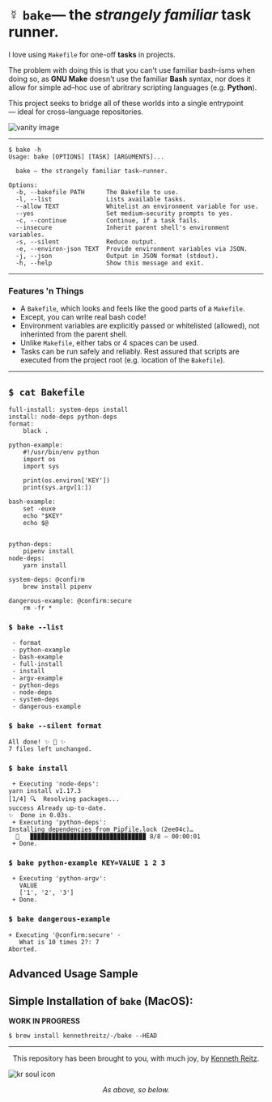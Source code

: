 # ☿ `bake`— the _strangely familiar_ task runner.


I love using `Makefile` for one-off **tasks** in projects. 

The problem with doing this is that you can't use familiar bash–isms when doing so, as **GNU Make** doesn't use the familiar **Bash** syntax, nor does it allow for simple ad–hoc use of abritrary scripting languages (e.g. **Python**). 

This project seeks to bridge all of these worlds into a single entrypoint — ideal for cross–language repositories.

![vanity image](https://github.com/kennethreitz/bake/blob/master/ext/img.jpg?raw=true)

-----------------

```console
$ bake -h
Usage: bake [OPTIONS] [TASK] [ARGUMENTS]...

  bake — the strangely familiar task–runner.

Options:
  -b, --bakefile PATH      The Bakefile to use.
  -l, --list               Lists available tasks.
  --allow TEXT             Whitelist an environment variable for use.
  --yes                    Set medium–security prompts to yes.
  -c, --continue           Continue, if a task fails.
  --insecure               Inherit parent shell's environment variables.
  -s, --silent             Reduce output.
  -e, --environ-json TEXT  Provide environment variables via JSON.
  -j, --json               Output in JSON format (stdout).
  -h, --help               Show this message and exit.
```

----------------

### Features 'n Things

- A `Bakefile`, which looks and feels like the good parts of a `Makefile`.
- Except, you can write real bash code!
- Environment variables are explicitly passed or whitelisted (allowed), not inherinted from the parent shell.
- Unlike `Makefile`, either tabs or 4 spaces can be used.
- Tasks can be run safely and reliably. Rest assured that scripts are executed from the project root (e.g. location of the `Bakefile`).

---------------

## `$ cat Bakefile`

```make
full-install: system-deps install
install: node-deps python-deps
format:
    black .

python-example:
    #!/usr/bin/env python
    import os
    import sys

    print(os.environ['KEY'])
    print(sys.argv[1:])

bash-example:
    set -euxe
    echo "$KEY"
    echo $@


python-deps:
    pipenv install
node-deps:
    yarn install

system-deps: @confirm
    brew install pipenv

dangerous-example: @confirm:secure
    rm -fr *
```

### `$ bake --list`

```console
 - format
 - python-example
 - bash-example
 - full-install
 - install
 - argv-example
 - python-deps
 - node-deps
 - system-deps
 - dangerous-example
```


### `$ bake --silent format`

```console
All done! ✨ 🍰 ✨
7 files left unchanged.
```


### `$ bake install`

```console
 + Executing 'node-deps':
yarn install v1.17.3
[1/4] 🔍  Resolving packages...
success Already up-to-date.
✨  Done in 0.03s.
 + Executing 'python-deps':
Installing dependencies from Pipfile.lock (2ee04c)…
  🐍   ▉▉▉▉▉▉▉▉▉▉▉▉▉▉▉▉▉▉▉▉▉▉▉▉▉▉▉▉▉▉▉▉ 8/8 — 00:00:01
 + Done.
```


### `$ bake python-example KEY=VALUE 1 2 3`

```console
 + Executing 'python-argv':
   VALUE
   ['1', '2', '3']
 + Done.
 ```

### `$ bake dangerous-example`

```console
+ Executing '@confirm:secure' ·
   What is 10 times 2?: 7
Aborted.
```

## Advanced Usage Sample





## Simple Installation of `bake` (**MacOS**):

**WORK IN PROGRESS**

```console
$ brew install kennethreitz/-/bake --HEAD
```

<!-- ![bake icon](https://github.com/kennethreitz/bake/blob/master/ext/bake.png?raw=true) -->

---------------------

<p align="center">
This repository has been brought to you, with much joy, by <a href="https://kennethreitz.org/">Kenneth Reitz</a>.
</p>

![kr soul icon](https://github.com/kennethreitz/bake/blob/master/ext/tattoo-design.jpg?raw=true)

<p align="center">
<em>As above, so below.
</p>
